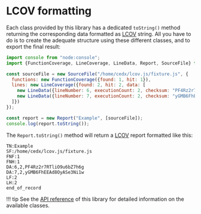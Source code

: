 # LCOV formatting
Each class provided by this library has a dedicated `toString()` method returning the corresponding data formatted as [LCOV](https://github.com/linux-test-project/lcov) string.
All you have to do is to create the adequate structure using these different classes, and to export the final result:

```js
import console from "node:console";
import {FunctionCoverage, LineCoverage, LineData, Report, SourceFile} from "@cedx/lcov";

const sourceFile = new SourceFile("/home/cedx/lcov.js/fixture.js", {
  functions: new FunctionCoverage({found: 1, hit: 1}),
  lines: new LineCoverage({found: 2, hit: 2, data: [
    new LineData({lineNumber: 6, executionCount: 2, checksum: "PF4Rz2r7RTliO9u6bZ7h6g"}),
    new LineData({lineNumber: 7, executionCount: 2, checksum: "yGMB6FhEEAd8OyASe3Ni1w"})
  ]})
});

const report = new Report("Example", [sourceFile]);
console.log(report.toString());
```

The `Report.toString()` method will return a [LCOV](https://github.com/linux-test-project/lcov) report formatted like this:

```lcov
TN:Example
SF:/home/cedx/lcov.js/fixture.js
FNF:1
FNH:1
DA:6,2,PF4Rz2r7RTliO9u6bZ7h6g
DA:7,2,yGMB6FhEEAd8OyASe3Ni1w
LF:2
LH:2
end_of_record
```

!!! tip
    See the [API reference](api/) of this library for detailed information on the available classes.
